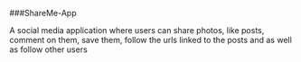 ###ShareMe-App

A social media application where users can share photos, like posts, comment on them, save them, follow the urls linked to the posts and as well as follow other users 

